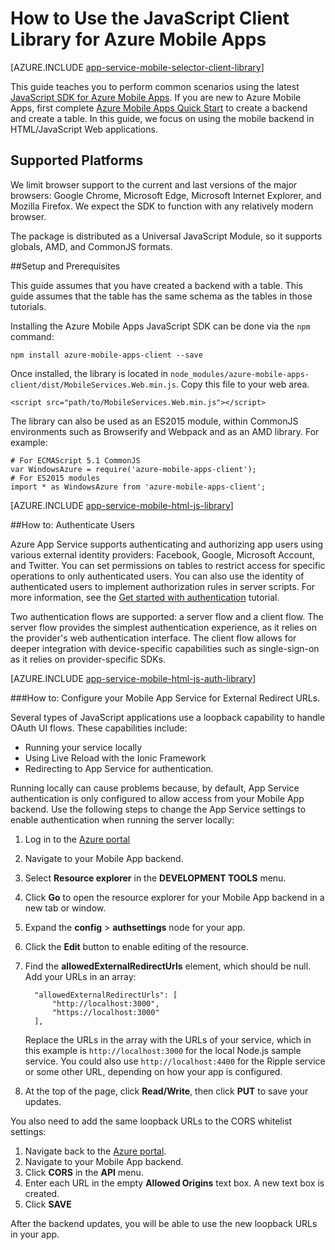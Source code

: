 <properties
    pageTitle="How to Use the JavaScript SDK for Azure Mobile Apps"
    description="How to Use v for Azure Mobile Apps"
    services="app-service\mobile"
    documentationCenter="javascript"
    authors="adrianhall"
    manager="erikre"
    editor=""/>

<tags
    ms.service="app-service-mobile"
    ms.workload="mobile"
    ms.tgt_pltfrm="html"
    ms.devlang="javascript"
    ms.topic="article"
    ms.date="10/01/2016"
    ms.author="adrianha"/>

# <a name="how-to-use-the-javascript-client-library-for-azure-mobile-apps"></a>How to Use the JavaScript Client Library for Azure Mobile Apps

[AZURE.INCLUDE [app-service-mobile-selector-client-library](../../includes/app-service-mobile-selector-client-library.md)]

This guide teaches you to perform common scenarios using the latest [JavaScript SDK for Azure Mobile Apps]. If you are new to Azure Mobile Apps, first complete [Azure Mobile Apps Quick Start] to create a backend and create a table. In this guide, we focus on using the mobile backend in HTML/JavaScript Web applications.

## <a name="supported-platforms"></a>Supported Platforms

We limit browser support to the current and last versions of the major browsers:  Google Chrome, Microsoft Edge, Microsoft Internet Explorer, and Mozilla Firefox.  We expect the SDK to function with any relatively modern browser.

The package is distributed as a Universal JavaScript Module, so it supports globals, AMD, and CommonJS formats.

##<a name="Setup"></a>Setup and Prerequisites

This guide assumes that you have created a backend with a table. This guide assumes that the table has the same schema as the tables in those tutorials.

Installing the Azure Mobile Apps JavaScript SDK can be done via the `npm` command:

```
npm install azure-mobile-apps-client --save
```

Once installed, the library is located in `node_modules/azure-mobile-apps-client/dist/MobileServices.Web.min.js`.  Copy this file to your web area.

```
<script src="path/to/MobileServices.Web.min.js"></script>
```

The library can also be used as an ES2015 module, within CommonJS environments such as Browserify and Webpack and as an AMD library.  For example:

```
# For ECMAScript 5.1 CommonJS
var WindowsAzure = require('azure-mobile-apps-client');
# For ES2015 modules
import * as WindowsAzure from 'azure-mobile-apps-client';
```

[AZURE.INCLUDE [app-service-mobile-html-js-library](../../includes/app-service-mobile-html-js-library.md)]

##<a name="auth"></a>How to: Authenticate Users

Azure App Service supports authenticating and authorizing app users using various external identity providers: Facebook, Google, Microsoft Account, and Twitter. You can set permissions on tables to restrict access for specific operations to only authenticated users. You can also use the identity of authenticated users to implement authorization rules in server scripts. For more information, see the [Get started with authentication] tutorial.

Two authentication flows are supported: a server flow and a client flow.  The server flow provides the simplest authentication experience, as it relies on the provider's web authentication interface. The client flow allows for deeper integration with device-specific capabilities such as single-sign-on as it relies on provider-specific SDKs.

[AZURE.INCLUDE [app-service-mobile-html-js-auth-library](../../includes/app-service-mobile-html-js-auth-library.md)]

###<a name="configure-external-redirect-urls"></a>How to: Configure your Mobile App Service for External Redirect URLs.

Several types of JavaScript applications use a loopback capability to handle OAuth UI flows.  These capabilities include:

* Running your service locally
* Using Live Reload with the Ionic Framework
* Redirecting to App Service for authentication. 

Running locally can cause problems because, by default, App Service authentication is only configured to allow access from your Mobile App backend. Use the following steps to change the App Service settings to enable authentication when running the server locally:

1. Log in to the [Azure portal]
2. Navigate to your Mobile App backend.
3. Select **Resource explorer** in the **DEVELOPMENT TOOLS** menu.
4. Click **Go** to open the resource explorer for your Mobile App backend in a new tab or window.
5. Expand the **config** > **authsettings** node for your app.
6. Click the **Edit** button to enable editing of the resource.
7. Find the **allowedExternalRedirectUrls** element, which should be null. Add your URLs in an array:

         "allowedExternalRedirectUrls": [
             "http://localhost:3000",
             "https://localhost:3000"
         ],

    Replace the URLs in the array with the URLs of your service, which in this example is `http://localhost:3000` for the local Node.js sample service. You could also use `http://localhost:4400` for the Ripple service or some other URL, depending on how your app is configured.

8. At the top of the page, click **Read/Write**, then click **PUT** to save your updates.

You also need to add the same loopback URLs to the CORS whitelist settings:

1. Navigate back to the [Azure portal].
2. Navigate to your Mobile App backend.
3. Click **CORS** in the **API** menu.
4. Enter each URL in the empty **Allowed Origins** text box.  A new text box is created.
5. Click **SAVE**
    
After the backend updates, you will be able to use the new loopback URLs in your app.

<!-- URLs. -->
[Azure Mobile Apps Quick Start]: app-service-mobile-cordova-get-started.md
[Get started with authentication]: app-service-mobile-cordova-get-started-users.md
[Add authentication to your app]: app-service-mobile-cordova-get-started-users.md

[Azure portal]: https://portal.azure.com/
[JavaScript SDK for Azure Mobile Apps]: https://www.npmjs.com/package/azure-mobile-apps-client
[Query object documentation]: https://msdn.microsoft.com/en-us/library/azure/jj613353.aspx

